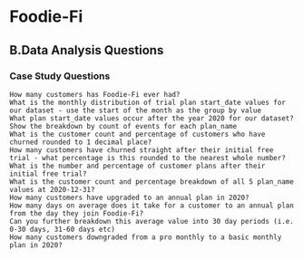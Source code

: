 # Foodie-Fi

## B.Data Analysis Questions

### Case Study Questions

    How many customers has Foodie-Fi ever had?
    What is the monthly distribution of trial plan start_date values for our dataset - use the start of the month as the group by value
    What plan start_date values occur after the year 2020 for our dataset? Show the breakdown by count of events for each plan_name
    What is the customer count and percentage of customers who have churned rounded to 1 decimal place?
    How many customers have churned straight after their initial free trial - what percentage is this rounded to the nearest whole number?
    What is the number and percentage of customer plans after their initial free trial?
    What is the customer count and percentage breakdown of all 5 plan_name values at 2020-12-31?
    How many customers have upgraded to an annual plan in 2020?
    How many days on average does it take for a customer to an annual plan from the day they join Foodie-Fi?
    Can you further breakdown this average value into 30 day periods (i.e. 0-30 days, 31-60 days etc)
    How many customers downgraded from a pro monthly to a basic monthly plan in 2020?
